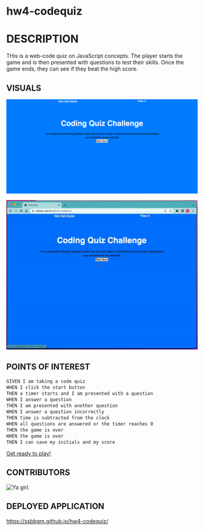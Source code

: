 # hw4-codequiz

# DESCRIPTION

THis is a web-code quiz on JavaScript concepts. The player starts the game and is then presented with questions to test their skills. Once the game ends, they can see if they beat the high score.

## VISUALS


![Project Start Page](./assets/images/code-quiz-start-page.png)

![Demo of the project.](./assets/images/hw4-quiz-demo.gif)

## POINTS OF INTEREST

```
GIVEN I am taking a code quiz
WHEN I click the start button
THEN a timer starts and I am presented with a question
WHEN I answer a question
THEN I am presented with another question
WHEN I answer a question incorrectly
THEN time is subtracted from the clock
WHEN all questions are answered or the timer reaches 0
THEN the game is over
WHEN the game is over
THEN I can save my initials and my score
```
    
[Get ready to play!](https://media.giphy.com/media/Ws4gfyK51QwQTYpNCO/giphy.gif) 

## CONTRIBUTORS

![Ya girl.](https://media.giphy.com/media/iD6iDZFXQQagsmgmU1/giphy.gif) 


## DEPLOYED APPLICATION

https://ssbbgm.github.io/hw4-codequiz/

